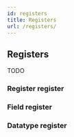 ```yaml
---
id: registers
title: Registers
url: /registers/
---
```


## Registers

TODO

### Register register

### Field register

### Datatype register


